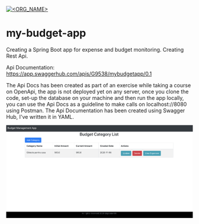 [![<ORG_NAME>](https://circleci.com/gh/geodan89/my-budget-app.svg?style=svg)](https://circleci/gh/geodan89/my-budget-app)

# my-budget-app

Creating a Spring Boot app for expense and budget monitoring. Creating Rest Api.

Api Documentation: https://app.swaggerhub.com/apis/G9538/mybudgetapp/0.1


The Api Docs has been created as part of an exercise while taking a course on OpenApi, the app is not deployed yet on any server, once you clone the code, set-up the database on your machine and then run the app locally, you can use the Api Docs as a guideline to make calls on localhost://8080 using Postman.
The Api Documentation has been created using Swagger Hub, I've written it in YAML.



![alt text](https://github.com/geodan89/my-budget-app/blob/master/Screenshot%202020-11-09%20at%2022.12.56.png)
